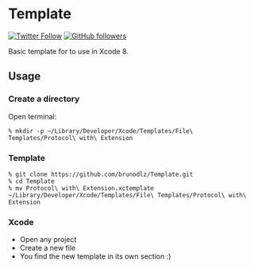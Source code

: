 # Template

[![Twitter Follow](https://img.shields.io/twitter/follow/brunodlz.svg?style=social&label=Follow)]()
[![GitHub followers](https://img.shields.io/github/followers/brunodlz.svg?style=social&label=Follow)]()

Basic template for to use in Xcode 8.

## Usage

### Create a directory
Open terminal:
```
% mkdir -p ~/Library/Developer/Xcode/Templates/File\ Templates/Protocol\ with\ Extension
```
### Template

```
% git clone https://github.com/brunodlz/Template.git
% cd Template
% mv Protocol\ with\ Extension.xctemplate ~/Library/Developer/Xcode/Templates/File\ Templates/Protocol\ with\ Extension
```

### Xcode

* Open any project
* Create a new file
* You find the new template in its own section :)
